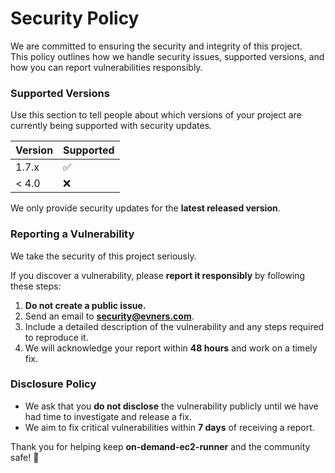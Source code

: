 # Security Policy

We are committed to ensuring the security and integrity of this project.  
This policy outlines how we handle security issues, supported versions, and how you can report vulnerabilities responsibly.

### Supported Versions

Use this section to tell people about which versions of your project are
currently being supported with security updates.

| Version | Supported          |
| ------- | ------------------ |
| 1.7.x   | :white_check_mark: |
| < 4.0   | :x:                |

We only provide security updates for the **latest released version**.

### Reporting a Vulnerability

We take the security of this project seriously.

If you discover a vulnerability, please **report it responsibly** by following these steps:

1. **Do not create a public issue.**
2. Send an email to **security@evners.com**.
3. Include a detailed description of the vulnerability and any steps required to reproduce it.
4. We will acknowledge your report within **48 hours** and work on a timely fix.

### Disclosure Policy

- We ask that you **do not disclose** the vulnerability publicly until we have had time to investigate and release a fix.
- We aim to fix critical vulnerabilities within **7 days** of receiving a report.

Thank you for helping keep **on-demand-ec2-runner** and the community safe! 🤝
